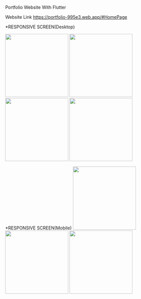 Portfolio Website With Flutter

Website Link 
https://portfolio-995e3.web.app/#HomePage

*RESPONSIVE SCREEN(Desktop)

<img src="https://user-images.githubusercontent.com/53872301/164890561-88b07344-72cf-4847-83bb-c36ecb69aca3.png" width="200"/>

<img src="https://user-images.githubusercontent.com/53872301/211150881-02d7b8d8-7c07-45c7-958c-5abac2b5ac66.png" width="200"/>
<img src="https://user-images.githubusercontent.com/53872301/211150899-76038d2e-ffe4-45d1-8864-7ba952c621a9.png" width="200"/>
<img src="https://user-images.githubusercontent.com/53872301/211150906-d62fd499-3087-44d7-840b-391923f3f720.png" width="200"/>
<p>

*RESPONSIVE SCREEN(Mobile)
<img src="https://user-images.githubusercontent.com/53872301/221426814-f4e3e241-ac48-4c1e-9585-8fb593f77a25.png" width="200"/>
<img src="https://user-images.githubusercontent.com/53872301/221426817-192a95b7-7130-42b8-9e94-11e35e69da82.png" width="200"/>
<img src="https://user-images.githubusercontent.com/53872301/221426818-3b05d972-c0a2-4a91-9a18-8511e0ef9549.png" width="200"/>
